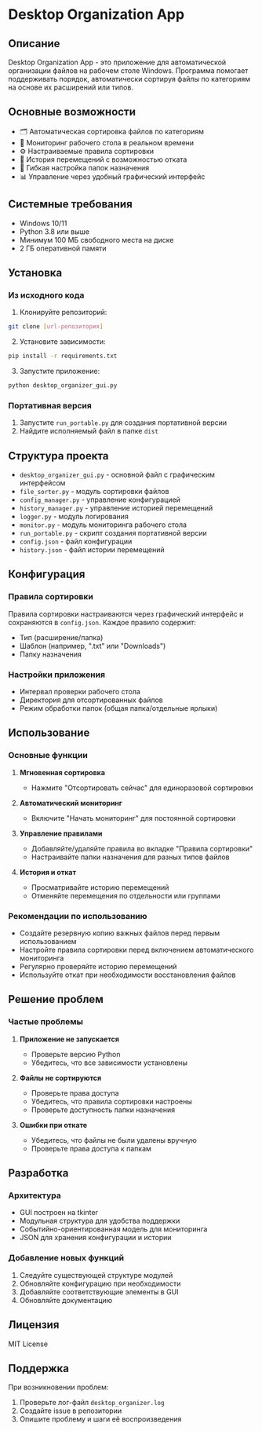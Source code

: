 # Desktop Organization App

## Описание
Desktop Organization App - это приложение для автоматической организации файлов на рабочем столе Windows. Программа помогает поддерживать порядок, автоматически сортируя файлы по категориям на основе их расширений или типов.

## Основные возможности
- 🗂 Автоматическая сортировка файлов по категориям
- 🔄 Мониторинг рабочего стола в реальном времени
- ⚙️ Настраиваемые правила сортировки
- 📜 История перемещений с возможностью отката
- 🎯 Гибкая настройка папок назначения
- 📊 Управление через удобный графический интерфейс

## Системные требования
- Windows 10/11
- Python 3.8 или выше
- Минимум 100 МБ свободного места на диске
- 2 ГБ оперативной памяти

## Установка

### Из исходного кода
1. Клонируйте репозиторий:
```bash
git clone [url-репозитория]
```

2. Установите зависимости:
```bash
pip install -r requirements.txt
```

3. Запустите приложение:
```bash
python desktop_organizer_gui.py
```

### Портативная версия
1. Запустите `run_portable.py` для создания портативной версии
2. Найдите исполняемый файл в папке `dist`

## Структура проекта
- `desktop_organizer_gui.py` - основной файл с графическим интерфейсом
- `file_sorter.py` - модуль сортировки файлов
- `config_manager.py` - управление конфигурацией
- `history_manager.py` - управление историей перемещений
- `logger.py` - модуль логирования
- `monitor.py` - модуль мониторинга рабочего стола
- `run_portable.py` - скрипт создания портативной версии
- `config.json` - файл конфигурации
- `history.json` - файл истории перемещений

## Конфигурация
### Правила сортировки
Правила сортировки настраиваются через графический интерфейс и сохраняются в `config.json`. Каждое правило содержит:
- Тип (расширение/папка)
- Шаблон (например, ".txt" или "Downloads")
- Папку назначения

### Настройки приложения
- Интервал проверки рабочего стола
- Директория для отсортированных файлов
- Режим обработки папок (общая папка/отдельные ярлыки)

## Использование

### Основные функции
1. **Мгновенная сортировка**
   - Нажмите "Отсортировать сейчас" для единоразовой сортировки

2. **Автоматический мониторинг**
   - Включите "Начать мониторинг" для постоянной сортировки

3. **Управление правилами**
   - Добавляйте/удаляйте правила во вкладке "Правила сортировки"
   - Настраивайте папки назначения для разных типов файлов

4. **История и откат**
   - Просматривайте историю перемещений
   - Отменяйте перемещения по отдельности или группами

### Рекомендации по использованию
- Создайте резервную копию важных файлов перед первым использованием
- Настройте правила сортировки перед включением автоматического мониторинга
- Регулярно проверяйте историю перемещений
- Используйте откат при необходимости восстановления файлов

## Решение проблем

### Частые проблемы
1. **Приложение не запускается**
   - Проверьте версию Python
   - Убедитесь, что все зависимости установлены

2. **Файлы не сортируются**
   - Проверьте права доступа
   - Убедитесь, что правила сортировки настроены
   - Проверьте доступность папки назначения

3. **Ошибки при откате**
   - Убедитесь, что файлы не были удалены вручную
   - Проверьте права доступа к папкам

## Разработка

### Архитектура
- GUI построен на tkinter
- Модульная структура для удобства поддержки
- Событийно-ориентированная модель для мониторинга
- JSON для хранения конфигурации и истории

### Добавление новых функций
1. Следуйте существующей структуре модулей
2. Обновляйте конфигурацию при необходимости
3. Добавляйте соответствующие элементы в GUI
4. Обновляйте документацию

## Лицензия
MIT License

## Поддержка
При возникновении проблем:
1. Проверьте лог-файл `desktop_organizer.log`
2. Создайте issue в репозитории
3. Опишите проблему и шаги её воспроизведения
